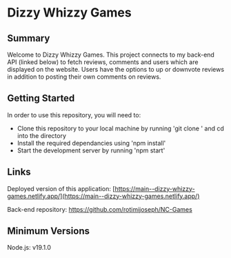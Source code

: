 # Dizzy Whizzy Games

## Summary

Welcome to Dizzy Whizzy Games. This project connects to my back-end API (linked below) to fetch reviews, comments and users which are displayed on the website. Users have the options to up or downvote reviews in addition to posting their own comments on reviews.

## Getting Started

In order to use this repository, you will need to:

- Clone this repository to your local machine by running 'git clone <repo-url>' and cd into the directory
- Install the required dependancies using 'npm install'
- Start the development server by running 'npm start'

## Links

Deployed version of this application: [https://main--dizzy-whizzy-games.netlify.app/](https://main--dizzy-whizzy-games.netlify.app/)

Back-end repository: https://github.com/rotimijoseph/NC-Games

## Minimum Versions

Node.js: v19.1.0
